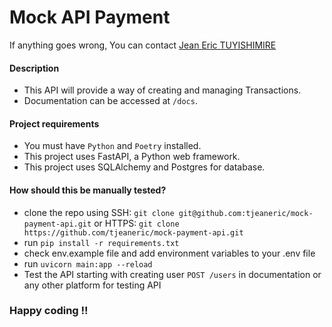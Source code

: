 # **Mock API Payment**

If anything goes wrong, You can
contact [Jean Eric TUYISHIMIRE](https://www.linkedin.com/in/tuyishimire/)

#### **Description**

- This API will provide a way of creating and managing Transactions.
- Documentation can be accessed at `/docs`.

#### **Project requirements**

- You must have `Python` and `Poetry` installed.
- This project uses FastAPI, a Python web framework.
- This project uses SQLAlchemy and Postgres for database.

#### **How should this be manually tested?**

- clone the repo using SSH: `git clone git@github.com:tjeaneric/mock-payment-api.git`
  or HTTPS: `git clone https://github.com/tjeaneric/mock-payment-api.git`
- run `pip install -r requirements.txt`
- check env.example file and add environment variables to your .env file
- run `uvicorn main:app --reload`
- Test the API starting with creating user `POST /users` in documentation or any other platform for
  testing API

### Happy coding !!